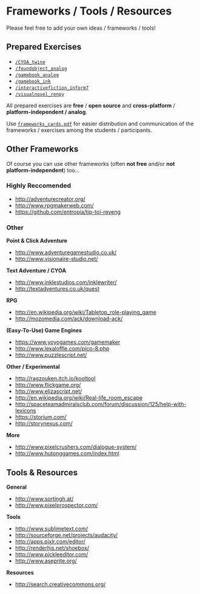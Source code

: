 # Frameworks / Tools / Resources

Please feel free to add your own ideas / frameworks / tools!

## Prepared Exercises

- [`/CYOA_twine`](/CYOA_twine)
- [`/foundobject_analog`](/foundobject_analog)
- [`/gamebook_analog`](/gamebook_analog)
- [`/gamebook_ink`](/gamebook_ink)
- [`/interactivefiction_inform7`](/interactivefiction_inform7)
- [`/visualnovel_renpy`](/visualnovel_renpy)

All prepared exercises are  **free** / **open source** and **cross-platform** / **platform-independent / analog**.

Use [`frameworks_cards.pdf`](framework_cards.pdf) for easier distribution and communication of the frameworks / exercises among the students / participants.

## Other Frameworks

Of course you can use other frameworks (often **not free** and/or **not platform-independent**) too...

### Highly Reccomended

- http://adventurecreator.org/
- http://www.rpgmakerweb.com/
- https://github.com/entropia/tip-toi-reveng

### Other

**Point & Click Adventure**

- http://www.adventuregamestudio.co.uk/
- http://www.visionaire-studio.net/

**Text Adventure / CYOA**

- http://www.inklestudios.com/inklewriter/
- http://textadventures.co.uk/quest

**RPG**

- http://en.wikipedia.org/wiki/Tabletop_role-playing_game
- http://mozomedia.com/ack/download-ack/

**(Easy-To-Use) Game Engines**

- https://www.yoyogames.com/gamemaker
- http://www.lexaloffle.com/pico-8.php
- http://www.puzzlescript.net/

**Other / Experimental**

- http://ragzouken.itch.io/kooltool
- http://www.flickgame.org/
- http://www.elizascript.net/
- http://en.wikipedia.org/wiki/Real-life_room_escape
- http://spaceteamadmiralsclub.com/forum/discussion/125/help-with-lexicons
- https://storium.com/
- http://storynexus.com/

**More**

- http://www.pixelcrushers.com/dialogue-system/
- http://www.hutonggames.com/index.html

## Tools & Resources

**General**

- http://www.sortingh.at/
- http://www.pixelprospector.com/

**Tools**

- http://www.sublimetext.com/
- http://sourceforge.net/projects/audacity/
- http://apps.pixlr.com/editor/
- http://renderhjs.net/shoebox/
- http://www.pickleeditor.com/
- http://www.aseprite.org/

**Resources**

- http://search.creativecommons.org/